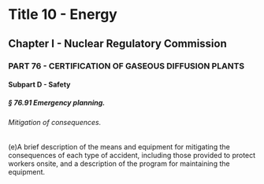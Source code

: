 
# Title 10 - Energy
## Chapter I - Nuclear Regulatory Commission
### PART 76 - CERTIFICATION OF GASEOUS DIFFUSION PLANTS
#### Subpart D - Safety
##### § 76.91 Emergency planning.
###### Mitigation of consequences.

(e)A brief description of the means and equipment for mitigating the consequences of each type of accident, including those provided to protect workers onsite, and a description of the program for maintaining the equipment.
